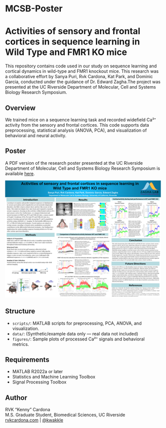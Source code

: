 # MCSB-Poster

# Activities of sensory and frontal cortices in sequence learning in Wild Type and FMR1 KO mice

This repository contains code used in our study on sequence learning and cortical dynamics in wild-type and FMR1 knockout mice. This research was a collaborative effort by Sanya Puri, Rvk Cardona, Kat Park, and Dominic Garcia, conducted under the guidance of Dr. Edward Zagha.The project was presented at the UC Riverside Department of Molecular, Cell and Systems Biology Research Symposium.

## Overview

We trained mice on a sequence learning task and recorded widefield Ca²⁺ activity from the sensory and frontal cortices. This code supports data preprocessing, statistical analysis (ANOVA, PCA), and visualization of behavioral and neural activity.

## Poster

A PDF version of the research poster presented at the UC Riverside Department of Molecular, Cell and Systems Biology Research Symposium is available [here](Cardona_FXS_SequenceLearning_Poster.pdf).

![Poster Preview](Cardona_FXS_SequenceLearning_Poster.png)

## Structure

- `scripts/`: MATLAB scripts for preprocessing, PCA, ANOVA, and visualization.
- `data/`: (Synthetic/example data only — real data not included)
- `figures/`: Sample plots of processed Ca²⁺ signals and behavioral metrics.

## Requirements

- MATLAB R2022a or later
- Statistics and Machine Learning Toolbox
- Signal Processing Toolbox

## Author

RVK “Kenny” Cardona  
M.S. Graduate Student, Biomedical Sciences, UC Riverside  
[rvkcardona.com](http://rvkcardona.com) | [@kwakkle](https://github.com/kwakkle)

